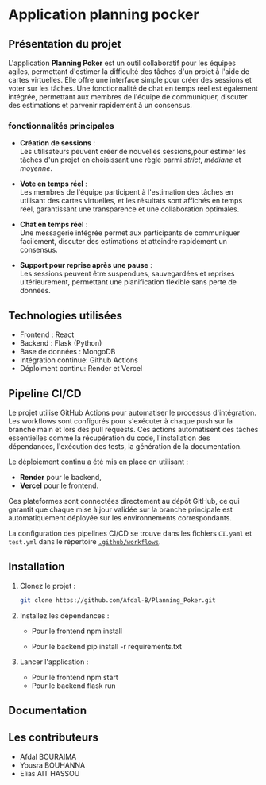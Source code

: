 # Application planning pocker

## Présentation du projet
L'application **Planning Poker** est un outil collaboratif pour les équipes agiles, permettant d'estimer la difficulté des tâches d'un projet à l'aide de cartes virtuelles. Elle offre une interface simple pour créer des sessions et voter sur les tâches. Une fonctionnalité de chat en temps réel est également intégrée, permettant aux membres de l'équipe de communiquer, discuter des estimations et parvenir rapidement à un consensus.

### fonctionnalités principales
- **Création de sessions** :  
  Les utilisateurs peuvent créer de nouvelles sessions,pour estimer les tâches d'un projet en choisissant une règle parmi *strict*, *médiane* et *moyenne*.  

- **Vote en temps réel** :  
  Les membres de l'équipe participent à l'estimation des tâches en utilisant des cartes virtuelles, et les résultats sont affichés en temps réel, garantissant une transparence et une collaboration optimales.  

- **Chat en temps réel** :  
  Une messagerie intégrée permet aux participants de communiquer facilement, discuter des estimations et atteindre rapidement un consensus.  

- **Support pour reprise après une pause** :  
  Les sessions peuvent être suspendues, sauvegardées et reprises ultérieurement, permettant une planification flexible sans perte de données.  


## Technologies utilisées

- Frontend : React
- Backend : Flask (Python)
- Base de données : MongoDB
- Intégration continue: Github Actions
- Déploiment continu: Render et Vercel

## Pipeline CI/CD
Le projet utilise GitHub Actions pour automatiser le processus d'intégration. Les workflows sont configurés pour s'exécuter à chaque push sur la branche main et lors des pull requests. Ces actions automatisent des tâches essentielles comme la récupération du code, l'installation des dépendances, l'exécution des tests, la génération de la documentation.

Le déploiement continu a été mis en place en utilisant :  
- **Render** pour le backend,  
- **Vercel** pour le frontend.  

Ces plateformes sont connectées directement au dépôt GitHub, ce qui garantit que chaque mise à jour validée sur la branche principale est automatiquement déployée sur les environnements correspondants.  

La configuration des pipelines CI/CD se trouve dans les fichiers `CI.yaml` et `test.yml` dans le répertoire [`.github/workflows`](.github/workflows).

## Installation 
1. Clonez le projet :
   ```bash
   git clone https://github.com/Afdal-B/Planning_Poker.git

2. Installez les dépendances :
    * Pour le frontend 
        npm install

    * Pour le backend
        pip install -r requirements.txt

3. Lancer l'application :
    * Pour le frontend 
        npm start 
    * Pour le backend 
        flask run 

## Documentation 




## Les contributeurs

- Afdal BOURAIMA
- Yousra BOUHANNA
- Elias AIT HASSOU
